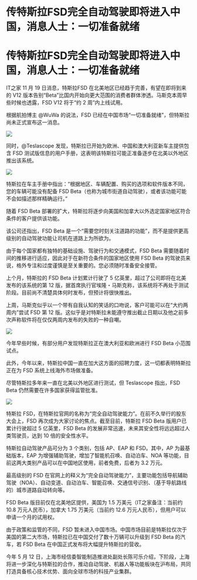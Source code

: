 # 传特斯拉FSD完全自动驾驶即将进入中国，消息人士：一切准备就绪

# 传特斯拉FSD完全自动驾驶即将进入中国，消息人士：一切准备就绪

IT之家 11 月 19 日消息，特斯拉FSD 在北美地区已经趋于完善，有望在即将到来的 V12
版本告别“Beta”比国内开始向更大范围的消费者群体渗透。马斯克本周早些时候也透露，FSD V12 将于“约 2 周”内上线试用。

根据航拍博主 @WuWa 的说法，FSD 已经在中国市场“一切准备就绪”，但特斯拉尚未正式宣布这一消息。

![](https://inews.gtimg.com/om_bt/OKTyvBk4HKIt7j2P0lEcegFIdWTtjgWsPvuyNMf6zz9sYAA/1000)

同时，@Teslascope 发现，特斯拉已开始为欧洲、中国和澳大利亚新车主提供包含 FSD
测试版信息的用户手册，这表明该特斯拉可能正准备逐步在北美以外地区推出该系统。

![](https://inews.gtimg.com/om_bt/OgWGoJEj5IjeAZ-2F_ueGEz8mEMRDQVGYxzjqaKdJG3XMAA/1000)

特斯拉在车主手册中指出：“根据地区、车辆配置、购买的选项和软件版本不同，您的车辆可能没有配备 FSD
Beta（也称为城市街道自动驾驶），或者该功能可能不会如描述那样精确运行。”

随着 FSD Beta 部署的扩大，特斯拉将逐步向美国和加拿大以外选定国家地区符合条件的客户提供该功能。

该公司还指出，FSD Beta 是一个“需要您时刻关注道路的功能”，而不是提供更高级别的自动驾驶功能让司机在道路上为所欲为。

由于每个国家都有独特的基础设施、驾驶行为和交通模式，FSD Beta 需要随着时间的推移进行适应，因此对于在新符合条件的国家地区使用 FSD Beta
的驾驶员来说，格外专注和过度谨慎是至关重要的。您必须随时准备安全接管。

上个月，特斯拉的 FSD Beta 计划累计行驶了 5 亿英里，超过了公司即将在北美发布的该系统的第 12
版，据首席执行官埃隆・马斯克称，该系统将不再处于测试阶段。目前尚不清楚具体何时发布，但预计将很快推出。

上周，马斯克似乎以一个带有自我认知的笑话的口吻说，客户可能可以在“大约两周内”尝试 FSD 第 12
版。这似乎是对特斯拉未能遵守推出截止日期以及他之前多次声称软件将在仅仅两周内发布的失败的一种自嘲。

![](https://inews.gtimg.com/om_bt/OOEMwr_LvDYW9hLc6zNLuQZH4eZvm25bGZtLxun8kubI4AA/1000)

今年早些时候，有部分用户发现特斯拉正在澳大利亚和欧洲进行 FSD Beta 小范围试点。

此外，今年以来，特斯拉中国一直在加大这方面的招聘力度，这一切都表明特斯拉正在为 FSD 系统上线海外市场做准备。

尽管特斯拉多年来一直在北美以外地区进行测试，但 Teslascope 指出，FSD Beta 仍然需要在许多国家获得监管批准。

![](https://inews.gtimg.com/om_bt/OQyvgKC9S5Ou7w7vReKeru6R2387fzjQWDxSgnmXjQxV0AA/1000)

特斯拉 FSD，在特斯拉官网的名称为“完全自动驾驶能力”。在前不久举行的股东大会上，FSD 再次成为大家讨论的焦点。截至目前，特斯拉 FSD Beta
版用户已累计行驶超过 5 亿英里，FSD Beta 的发展非常迅速，未来其安全性将远远超过人类驾驶员，达到 10 倍的安全性水平。

特斯拉自动驾驶产品可分为 3 个类别，包括 AP、EAP 和 FSD。其中，AP 为最基础版本，EAP 为增强辅助驾驶，增加了智能机召唤、自动泊车、NOA
等功能，目前这两大类别产品可以在中国地区使用，前者免费，后者为 3.2 万元。

最高级别的 FSD
在官网上的释义为“完全自动驾驶能力”，主要功能包括导航辅助驾驶（NOA）、自动变道、自动泊车、智能召唤、交通信号识别、（基于导航路线的）城市道路自动转向等。

FSD Beta 版目前仅在北美地区提供，美国为 1.5 万美元（IT之家备注：当前约 10.8 万元人民币），加拿大 1.75 万美元（当前约 12.6
万元人民币），但用户可以申请一个月的试用权。

由于政策和监管的不同，FSD 暂未进入中国市场。中国市场目前是特斯拉仅次于美国的第二大市场，特斯拉已在中国交付了数十万辆可以升级到 FSD Beta
的汽车，若 FSD Beta 在中国正式发布将大幅提升特斯拉的营收。

今年 5 月 12
日，上海市经信委智能制造推进处副处长陈可乐介绍，下阶段，上海将进一步深化与特斯拉的合作，推动自动驾驶、机器人等功能板块在沪布局，共同打造具备核心技术优势、面向全球市场的科技产业集群。

